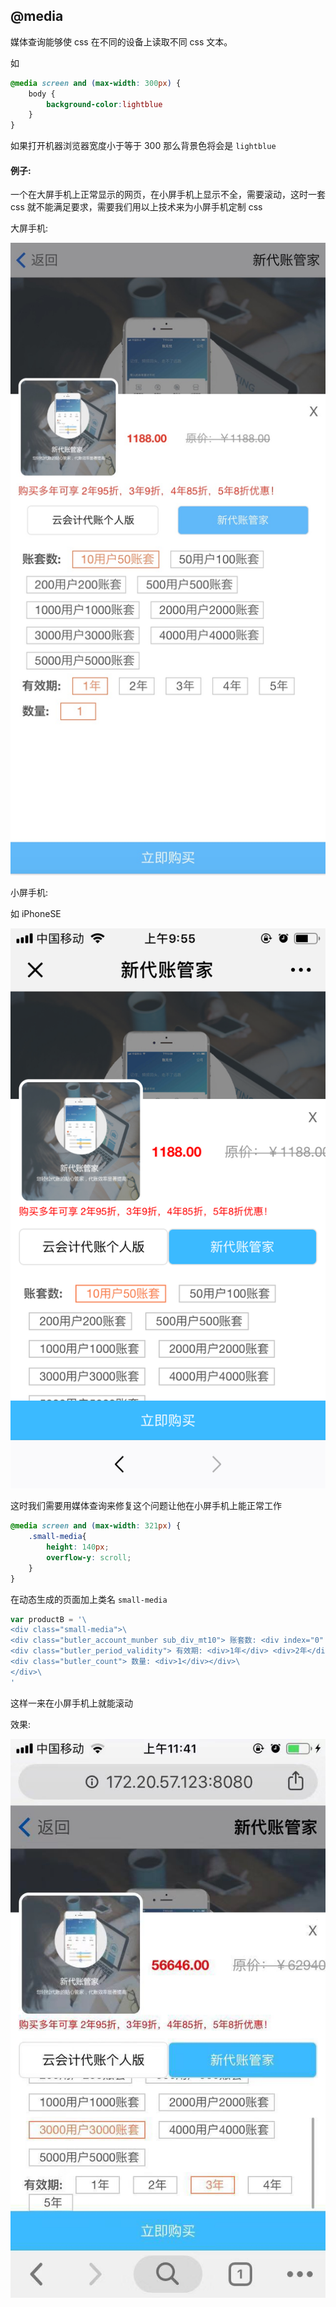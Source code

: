 ## @media 

媒体查询能够使 css 在不同的设备上读取不同 css 文本。


如

```css
@media screen and (max-width: 300px) {
    body {
        background-color:lightblue
    }
}
```

如果打开机器浏览器宽度小于等于 300 那么背景色将会是 `lightblue`


#### 例子:

一个在大屏手机上正常显示的网页，在小屏手机上显示不全，需要滚动，这时一套 css 就不能满足要求，需要我们用以上技术来为小屏手机定制 css

大屏手机:


![pc-browser](https://github.com/PsChina/CSS/blob/master/images/mac-browser.png)

小屏手机:

如 iPhoneSE


![phone](https://github.com/PsChina/CSS/blob/master/images/phone.png)


这时我们需要用媒体查询来修复这个问题让他在小屏手机上能正常工作


```css
@media screen and (max-width: 321px) {
    .small-media{
        height: 140px;
        overflow-y: scroll;
    }
}
```
在动态生成的页面加上类名 `small-media`
```js
var productB = '\
<div class="small-media">\
<div class="butler_account_munber sub_div_mt10"> 账套数: <div index="0" userCount="10">10用户50账套</div> <div index="1" userCount="50">50用户100账套</div> <div index="2" userCount="200">200用户200账套</div> <div index="3" userCount="500">500用户500账套</div> <div index="4" userCount="1000">1000用户1000账套</div> <div index="5" userCount="2000">2000用户2000账套</div> <div index="6" userCount="3000">3000用户3000账套</div> <div index="7" userCount="4000">4000用户4000账套</div> <div index="8" userCount="5000">5000用户5000账套</div> </div>\
<div class="butler_period_validity"> 有效期: <div>1年</div> <div>2年</div> <div>3年</div> <div>4年</div> <div>5年</div></div>\
<div class="butler_count"> 数量: <div>1</div></div>\
</div>\
'
```

这样一来在小屏手机上就能滚动

效果:

![fix-image](https://github.com/PsChina/CSS/blob/master/images/fix-image.jpg)